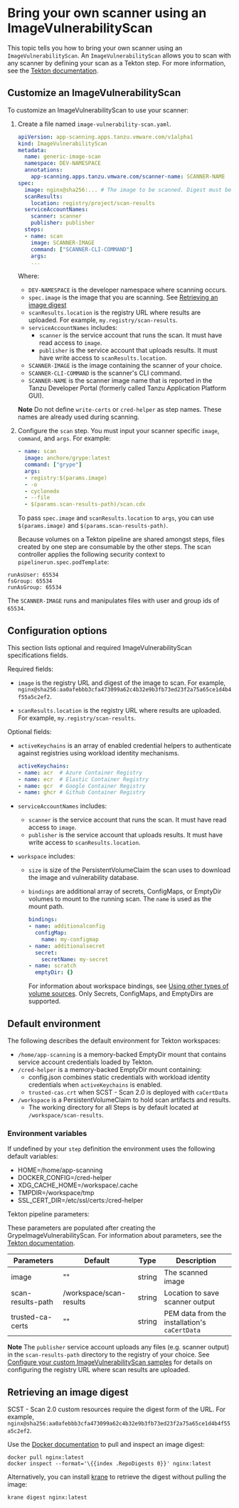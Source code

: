 # Bring your own scanner using an ImageVulnerabilityScan

This topic tells you how to bring your own scanner using an `ImageVulnerabilityScan`.
An `ImageVulnerabilityScan` allows you to scan with any scanner by defining your scan as a Tekton step. For more information, see the [Tekton documentation](https://tekton.dev/docs/pipelines/tasks/#defining-steps).

## <a id="sample-img-vuln"></a> Customize an ImageVulnerabilityScan

To customize an ImageVulnerabilityScan to use your scanner:

1. Create a file named `image-vulnerability-scan.yaml`.

    ```yaml
    apiVersion: app-scanning.apps.tanzu.vmware.com/v1alpha1
    kind: ImageVulnerabilityScan
    metadata:
      name: generic-image-scan
      namespace: DEV-NAMESPACE
      annotations:
        app-scanning.apps.tanzu.vmware.com/scanner-name: SCANNER-NAME
    spec:
      image: nginx@sha256:... # The image to be scanned. Digest must be specified.
      scanResults:
        location: registry/project/scan-results
      serviceAccountNames:
        scanner: scanner
        publisher: publisher
      steps:
      - name: scan
        image: SCANNER-IMAGE
        command: ["SCANNER-CLI-COMMAND"]
        args:
        ...
    ```

    Where:

    - `DEV-NAMESPACE` is the developer namespace where scanning occurs.
    - `spec.image` is the image that you are scanning. See [Retrieving an image digest](./ivs-custom-samples.hbs.md#retrieving-an-image-digest)
    - `scanResults.location` is the registry URL where results are uploaded. For example, `my.registry/scan-results`.
    - `serviceAccountNames` includes:
        - `scanner` is the service account that runs the scan. It must have read access to `image`.
        - `publisher` is the service account that uploads results. It must have write access to `scanResults.location`.
    - `SCANNER-IMAGE` is the image containing the scanner of your choice.
    - `SCANNER-CLI-COMMAND` is the scanner's CLI command.
    - `SCANNER-NAME` is the scanner image name that is reported in the Tanzu Developer Portal (formerly called Tanzu Application Platform GUI).

    **Note** Do not define `write-certs` or `cred-helper` as step names. These names are already used during scanning.

2. Configure the `scan` step. You must input your scanner specific `image`, `command`, and `args`. For example:

    ```yaml
    - name: scan
      image: anchore/grype:latest
      command: ["grype"]
      args:
      - registry:$(params.image)
      - -o
      - cyclonedx
      - --file
      - $(params.scan-results-path)/scan.cdx
    ```

    To pass `spec.image` and `scanResults.location` to `args`, you can use `$(params.image)` and `$(params.scan-results-path)`.

    Because volumes on a Tekton pipeline are shared amongst steps, files created by one step are consumable by the other steps. The scan controller applies the following security context to `pipelinerun.spec.podTemplate`:

  ```console
  runAsUser: 65534
  fsGroup: 65534
  runAsGroup: 65534
  ```

  The `SCANNER-IMAGE` runs and manipulates files with user and group ids of `65534`.

## <a id="img-vuln-config-options"></a> Configuration options

This section lists optional and required ImageVulnerabilityScan specifications fields.

Required fields:

- `image` is the registry URL and digest of the image to scan.
  For example, `nginx@sha256:aa0afebbb3cfa473099a62c4b32e9b3fb73ed23f2a75a65ce1d4b4f55a5c2ef2`.

- `scanResults.location` is the registry URL where results are uploaded.
  For example, `my.registry/scan-results`.

Optional fields:

- `activeKeychains` is an array of enabled credential helpers to authenticate against registries using workload identity mechanisms.

  ```yaml
  activeKeychains:
  - name: acr  # Azure Container Registry
  - name: ecr  # Elastic Container Registry
  - name: gcr  # Google Container Registry
  - name: ghcr # Github Container Registry
  ```

- `serviceAccountNames` includes:
  - `scanner` is the service account that runs the scan. It must have read access to `image`.
  - `publisher` is the service account that uploads results. It must have write access to `scanResults.location`.
- `workspace` includes:
  - `size` is size of the PersistentVolumeClaim the scan uses to download the image and vulnerability database.
  - `bindings` are additional array of secrets, ConfigMaps, or EmptyDir volumes to mount to the running scan. The `name` is used as the mount path.

    ```yaml
    bindings:
    - name: additionalconfig
      configMap:
        name: my-configmap
    - name: additionalsecret
      secret:
        secretName: my-secret
    - name: scratch
      emptyDir: {}
    ```

    For information about workspace bindings, see [Using other types of volume
    sources](https://tekton.dev/docs/pipelines/workspaces/#using-other-types-of-volumesources).
    Only Secrets, ConfigMaps, and EmptyDirs are  supported.

## <a id="default-env"></a> Default environment

The following describes the default environment for Tekton workspaces:

- `/home/app-scanning` is a memory-backed EmptyDir mount that contains service account credentials loaded by Tekton.
- `/cred-helper` is a memory-backed EmptyDir mount containing:
  - config.json combines static credentials with workload identity credentials when `activeKeychains` is enabled.
  - `trusted-cas.crt` when SCST - Scan 2.0 is deployed with `caCertData`
- `/workspace` is a PersistentVolumeClaim to hold scan artifacts and results.
  - The working directory for all Steps is by default located at `/workspace/scan-results`.

### <a id="env-variables"></a> Environment variables

If undefined by your `step` definition the environment uses the following default variables:

- HOME=/home/app-scanning
- DOCKER_CONFIG=/cred-helper
- XDG_CACHE_HOME=/workspace/.cache
- TMPDIR=/workspace/tmp
- SSL_CERT_DIR=/etc/ssl/certs:/cred-helper

Tekton pipeline parameters:

These parameters are populated after creating the GrypeImageVulnerabilityScan. For information about parameters, see the [Tekton documentation](https://tekton.dev/docs/pipelines/pipelines/#specifying-parameters).

| Parameters | Default | Type | Description |
| --- | --- | --- | --- |
| image | "" | string | The scanned image |
| scan-results-path | /workspace/scan-results | string | Location to save scanner output |
| trusted-ca-certs  | "" | string | PEM data from the installation's `caCertData` |

**Note** The `publisher` service account uploads any files (e.g. scanner output) in the `scan-results-path` directory to the registry of your choice. See [Configure your custom ImageVulnerabilityScan samples](./ivs-custom-samples.hbs.md#use-samples) for details on configuring the registry URL where scan results are uploaded.

## <a id="retrieve-digest"></a> Retrieving an image digest

SCST - Scan 2.0 custom resources require the digest form of the URL. For example,  `nginx@sha256:aa0afebbb3cfa473099a62c4b32e9b3fb73ed23f2a75a65ce1d4b4f55a5c2ef2`.

Use the [Docker documentation](https://docs.docker.com/engine/install/) to pull and inspect an image digest:

```console
docker pull nginx:latest
docker inspect --format='\{{index .RepoDigests 0}}' nginx:latest
```

Alternatively, you can install [krane](https://github.com/google/go-containerregistry/tree/main/cmd/krane) to retrieve the digest without pulling the image:

```console
krane digest nginx:latest
